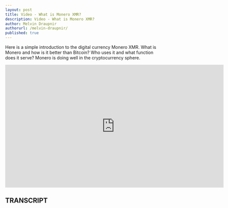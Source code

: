 ```yaml
---
layout: post
title: Video - What is Monero XMR?
description: Video - What is Monero XMR?
author: Melvin Draupnir
authorurl: /melvin-draupnir/
published: true
---
```


<p>Here is a simple introduction to the digital currency Monero XMR. What is Monero and how is it better than Bitcoin? Who uses it and what function does it serve? Monero is doing well in the cryptocurrency sphere. </p>

<center><iframe width="700" height="394" src="https://www.youtube.com/embed/7WbQ-8z-SpA" frameborder="0" allowfullscreen></iframe></center>

<h2>TRANSCRIPT</h2>
